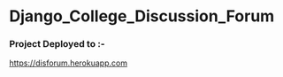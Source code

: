 # Django_College_Discussion_Forum

### Project Deployed to :-
<a>https://disforum.herokuapp.com</a>
